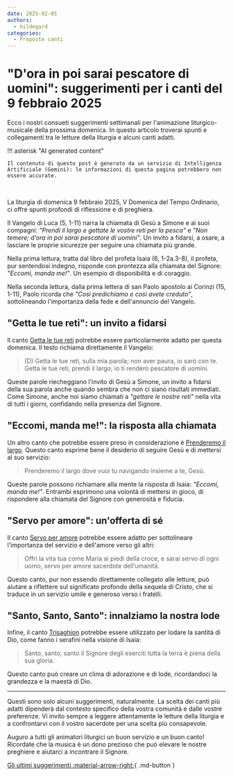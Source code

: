 ```yaml
---
date: 2025-02-05
authors:
  - hildegard
categories:
  - Proposte canti
---
```


# "D'ora in poi sarai pescatore di uomini": suggerimenti per i canti del 9 febbraio 2025

Ecco i nostri consueti suggerimenti settimanali per l'animazione liturgico-musicale della prossima domenica. In questo articolo troverai spunti e collegamenti tra le letture della liturgia e alcuni canti adatti.

<!-- more -->

!!! asterisk "AI generated content"

    Il contenuto di questo post è generato da un servizio di Intelligenza Artificiale (Gemini): le informazioni di questa pagina potrebbero non essere accurate.

<br>

La liturgia di domenica 9 febbraio 2025, V Domenica del Tempo Ordinario, ci offre spunti profondi di riflessione e di preghiera.

Il Vangelo di Luca (5, 1-11) narra la chiamata di Gesù a Simone e ai suoi compagni: *"Prendi il largo e gettate le vostre reti per la pesca"* e *"Non temere; d’ora in poi sarai pescatore di uomini"*. Un invito a fidarsi, a osare, a lasciare le proprie sicurezze per seguire una chiamata più grande.

Nella prima lettura, tratta dal libro del profeta Isaia (6, 1-2a.3-8), il profeta, pur sentendosi indegno, risponde con prontezza alla chiamata del Signore: *"Eccomi, manda me!"*. Un esempio di disponibilità e di coraggio.

Nella seconda lettura, dalla prima lettera di san Paolo apostolo ai Corinzi (15, 1-11), Paolo ricorda che *"Così predichiamo e così avete creduto"*, sottolineando l'importanza della fede e dell'annuncio del Vangelo.

## "Getta le tue reti": un invito a fidarsi

Il canto [Getta le tue reti](https://www.librettocanti.it/canto/getta-le-tue-reti-2564) potrebbe essere particolarmente adatto per questa domenica. Il testo richiama direttamente il Vangelo:

> (D) Getta le tue reti,
> sulla mia parola;
> non aver paura, io sarò con te.
> Getta le tue reti, prendi il largo;
> io ti renderò pescatore di uomini.

Queste parole riecheggiano l'invito di Gesù a Simone, un invito a fidarsi della sua parola anche quando sembra che non ci siano risultati immediati. Come Simone, anche noi siamo chiamati a *"gettare le nostre reti"* nella vita di tutti i giorni, confidando nella presenza del Signore.

## "Eccomi, manda me!": la risposta alla chiamata

Un altro canto che potrebbe essere preso in considerazione è [Prenderemo il largo](https://www.librettocanti.it/canto/prenderemo-il-largo-2999). Questo canto esprime bene il desiderio di seguire Gesù e di mettersi al suo servizio:

> Prenderemo il largo dove vuoi tu
> navigando insieme a te, Gesù.

Queste parole possono richiamare alla mente la risposta di Isaia: *"Eccomi, manda me!"*. Entrambi esprimono una volontà di mettersi in gioco, di rispondere alla chiamata del Signore con generosità e fiducia.

## "Servo per amore": un'offerta di sé

Il canto [Servo per amore](https://www.librettocanti.it/canto/servo-per-amore-423) potrebbe essere adatto per sottolineare l'importanza del servizio e dell'amore verso gli altri:

> Offri la vita tua
> come Maria ai piedi della croce,
> e sarai
> servo di ogni uomo,
> servo per amore
> sacerdote dell’umanità.

Questo canto, pur non essendo direttamente collegato alle letture, può aiutare a riflettere sul significato profondo della sequela di Cristo, che si traduce in un servizio umile e generoso verso i fratelli.

## "Santo, Santo, Santo": innalziamo la nostra lode

Infine, il canto [Trisaghion](https://www.librettocanti.it/canto/trisaghion-2344) potrebbe essere utilizzato per lodare la santità di Dio, come fanno i serafini nella visione di Isaia:

> Santo, santo, santo il Signore degli eserciti
> tutta la terra è piena della sua gloria.

Questo canto può creare un clima di adorazione e di lode, ricordandoci la grandezza e la maestà di Dio.

---

Questi sono solo alcuni suggerimenti, naturalmente. La scelta dei canti più adatti dipenderà dal contesto specifico della vostra comunità e dalle vostre preferenze. Vi invito sempre a leggere attentamente le letture della liturgia e a confrontarvi con il vostro sacerdote per una scelta più consapevole.

Auguro a tutti gli animatori liturgici un buon servizio e un buon canto! Ricordate che la musica è un dono prezioso che può elevare le nostre preghiere e aiutarci a incontrare il Signore.

[Gli ultimi suggerimenti :material-arrow-right:](../index.md){ .md-button }

